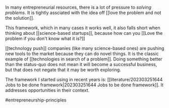 In many entrepreneurial resources, there is a lot of pressure to *solving problems*. It is tightly assciated with the idea off [[love the problem and not the solution]]. 

This framework, which in many cases it works well, it also falls short when thinking about [[science-based startups]], because how can you [[Love the problem if you don't know what it is?]] 

[[technology push]] companies (like many science-based ones) are pushing new tools to the market because they can do novel things. It is the classic example of [[technologies in search of a problem]]. Doing something better than the status-quo does not mean it will become a successful business, but that does not negate that it may be worth exploring. 

The framework I started using in recent years is: [[literature/202303251644 Jobs to be done framework|202303251644 Jobs to be done framework]]. It addresses opportunities in their context. 



#entrepreneurship-principles 